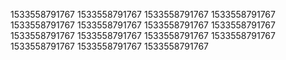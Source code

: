 1533558791767
1533558791767
1533558791767
1533558791767
1533558791767
1533558791767
1533558791767
1533558791767
1533558791767
1533558791767
1533558791767
1533558791767
1533558791767
1533558791767
1533558791767